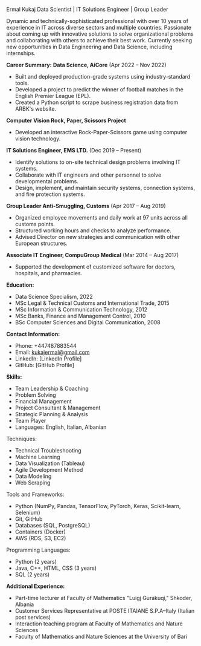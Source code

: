 Ermal Kukaj
Data Scientist | IT Solutions Engineer | Group Leader

Dynamic and technically-sophisticated professional with over 10 years of experience in IT across diverse sectors and multiple countries. Passionate about coming up with innovative solutions to solve organizational problems and collaborating with others to achieve their best work. Currently seeking new opportunities in Data Engineering and Data Science, including internships.

**Career Summary:**
**Data Science, AiCore** (Apr 2022 – Nov 2022)
- Built and deployed production-grade systems using industry-standard tools.
- Developed a project to predict the winner of football matches in the English Premier League (EPL).
- Created a Python script to scrape business registration data from ARBK's website.

**Computer Vision Rock, Paper, Scissors Project**
- Developed an interactive Rock-Paper-Scissors game using computer vision technology.

**IT Solutions Engineer, EMS LTD.** (Dec 2019 – Present)
- Identify solutions to on-site technical design problems involving IT systems.
- Collaborate with IT engineers and other personnel to solve developmental problems.
- Design, implement, and maintain security systems, connection systems, and fire protection systems.

**Group Leader Anti-Smuggling, Customs** (Apr 2017 – Aug 2019)
- Organized employee movements and daily work at 97 units across all customs points.
- Structured working hours and checks to analyze performance.
- Advised Director on new strategies and communication with other European structures.

**Associate IT Engineer, CompuGroup Medical** (Mar 2014 – Aug 2017)
- Supported the development of customized software for doctors, hospitals, and pharmacies.

**Education:**
- Data Science Specialism, 2022
- MSc Legal & Technical Customs and International Trade, 2015
- MSc Information & Communication Technology, 2012
- MSc Banks, Finance and Management Control, 2010
- BSc Computer Sciences and Digital Communication, 2008

**Contact Information:**
- Phone: +447487883544
- Email: kukajermal@gmail.com
- LinkedIn: [LinkedIn Profile]
- GitHub: [GitHub Profile]

**Skills:**
- Team Leadership & Coaching
- Problem Solving
- Financial Management
- Project Consultant & Management
- Strategic Planning & Analysis
- Team Player
- Languages: English, Italian, Albanian

Techniques:
- Technical Troubleshooting
- Machine Learning
- Data Visualization (Tableau)
- Agile Development Method
- Data Modeling
- Web Scraping

Tools and Frameworks:
- Python (NumPy, Pandas, TensorFlow, PyTorch, Keras, Scikit-learn, Selenium)
- Git, GitHub
- Databases (SQL, PostgreSQL)
- Containers (Docker)
- AWS (RDS, S3, EC2)

Programming Languages:
- Python (2 years)
- Java, C++, HTML, CSS (3 years)
- SQL (2 years)

**Additional Experience:**
- Part-time lecturer at Faculty of Mathematics "Luigj Gurakuqi," Shkoder, Albania
- Customer Services Representative at POSTE ITAIANE S.P.A–Italy (Italian post services)
- Interaction teaching program at Faculty of Mathematics and Nature Sciences
- Faculty of Mathematics and Nature Sciences at the University of Bari
